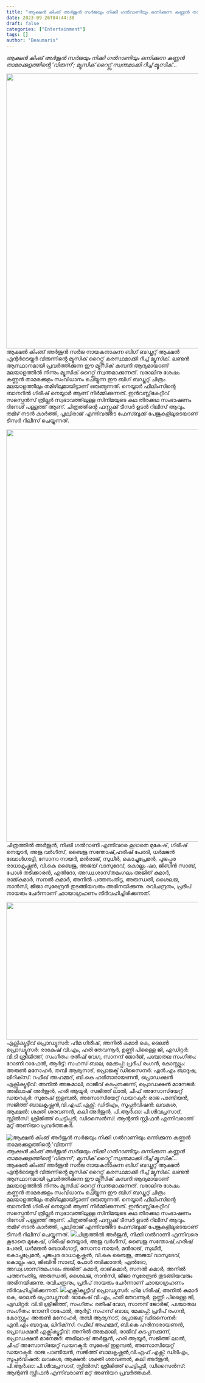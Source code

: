 ```yaml
---
title: "ആക്ഷൻ കിംങ് അർജുൻ സർജയും നിക്കി ഗൽറാണിയും ഒന്നിക്കുന്ന കണ്ണൻ താമരക്കുളത്തിൻ്റെ 'വിരുന്ന്"
date: 2023-09-26T04:44:30
draft: false
categories: ["Entertainment"]
tags: []
author: "Beaumaris"
---
```


*ആക്ഷൻ കിംങ് അർജുൻ സർജയും നിക്കി ഗൽറാണിയും ഒന്നിക്കുന്ന കണ്ണൻ താമരക്കുളത്തിൻ്റെ 'വിരുന്ന്'; മ്യൂസിക് റൈറ്റ്സ് സ്വന്തമാക്കി റീച്ച് മ്യൂസിക്...*

<img class="alignnone size-full wp-image-422148" src="https://cdn.boolokam.com/articles/2023/09/qdfff.webp" alt="" width="1280" height="720" />ആക്ഷൻ കിംങ്ങ് അർജുൻ സർജ നായകനാകുന്ന ബിഗ് ബഡ്ജറ്റ് ആക്ഷൻ എന്റർടെയ്നർ വിരുന്നിൻ്റെ മ്യൂസിക് റൈറ്റ്സ് കരസ്ഥമാക്കി റീച്ച് മ്യൂസിക്. ലണ്ടൻ ആസ്ഥാനമായി പ്രവർത്തിക്കുന്ന ഈ മ്യൂസിക് കമ്പനി ആദ്യമായാണ് മലയാളത്തിൽ നിന്നും മ്യൂസിക് റൈറ്റ്സ് സ്വന്തമാക്കുന്നത്. വരാലിനു ശേഷം കണ്ണൻ താമരക്കുളം സംവിധാനം ചെയ്യുന്ന ഈ ബിഗ് ബഡ്ജറ്റ് ചിത്രം മലയാളത്തിലും തമിഴിലുമായിട്ടാണ് ഒരുങ്ങുന്നത്. നെയ്യാർ ഫിലിംസിന്റെ ബാനറിൽ ഗിരീഷ് നെയ്യാർ ആണ് നിർമ്മിക്കുന്നത്. ഇൻവസ്റ്റികേറ്റീവ് സസ്പെൻസ് ത്രില്ലർ സ്വഭാവത്തിലുള്ള സിനിമയുടെ കഥ തിരക്കഥ സംഭാഷണം ദിനേശ് പള്ളത്ത് ആണ്. ചിത്രത്തിൻ്റെ ഫസ്റ്റ്ലുക്ക് ടീസർ ഉടൻ റിലീസ് ആവും. തമിഴ് നടൻ കാർത്തി, പൃഥ്വിരാജ് എന്നിവരുടെ ഫേസ്ബുക്ക് പേജുകളിലൂടെയാണ് ടീസർ റിലീസ് ചെയ്യുന്നത്.

<img class="size-full wp-image-422146 aligncenter" src="https://cdn.boolokam.com/articles/2023/09/dddddff.jpg" alt="" width="918" height="1080" />ചിത്രത്തിൽ അർജുൻ, നിക്കി ഗൽറാണി എന്നിവരെ കൂടാതെ മുകേഷ്, ഗിരീഷ് നെയ്യാർ, അജു വർഗീസ്, ബൈജു സന്തോഷ്‌,ഹരീഷ് പേരടി, ധർമജൻ ബോൾഗാട്ടി, സോനാ നായർ, മൻരാജ്, സുധീർ, കൊച്ചുപ്രേമൻ, പൂജപ്പുര രാധാകൃഷ്ണൻ, വി.കെ ബൈജു, അജയ് വാസുദേവ്, കൊല്ലം ഷാ, ജിബിൻ സാബ്, പോൾ തടിക്കാരൻ, എൽദോ, അഡ്വ.ശാസ്‌തമംഗലം അജിത് കുമാർ, രാജ്‌കുമാർ, സനൽ കുമാർ, അനിൽ പത്തനംതിട്ട, അരുന്ധതി, ശൈലജ, നാൻസി, ജീജാ സുരേന്ദ്രൻ തുടങ്ങിയവരും അഭിനയിക്കുന്നു. രവിചന്ദ്രനും, പ്രദീപ് നായരും ചേർന്നാണ് ഛായാഗ്രഹണം നിർവഹിച്ചിരിക്കുന്നത്.

<img class="alignnone size-full wp-image-422147" src="https://cdn.boolokam.com/articles/2023/09/ddfff-3.webp" alt="" width="540" height="360" />എക്സിക്യൂട്ടീവ് പ്രൊഡ്യൂസർ: ഹിമ ഗിരീഷ്, അനിൽ കുമാർ കെ, ലൈൻ പ്രൊഡ്യൂസർ: രാകേഷ് വി.എം, ഹരി തേവന്നൂർ, ഉണ്ണി പിള്ളൈ ജി, എഡിറ്റർ: വി.ടി ശ്രീജിത്ത്‌, സംഗീതം: രതീഷ് വേഗ, സാനന്ദ് ജോർജ്, പശ്ചാതല സംഗീതം: റോണി റാഫേൽ, ആർട്ട്‌: സഹസ് ബാല, മേക്കപ്പ്: പ്രദീപ് രംഗൻ, കോസ്റ്റ്യൂം: അരുൺ മനോഹർ, തമ്പി ആര്യനാട്, പ്രൊജക്ട് ഡിസൈനർ: എൻ.എം ബാദുഷ, ലിറിക്‌സ്: റഫീഖ് അഹമ്മദ്‌, ബി.കെ ഹരിനാരായണൻ, പ്രൊഡക്ഷൻ എക്സിക്യൂട്ടീവ്: അനിൽ അങ്കമാലി, രാജീവ്‌ കുടപ്പനക്കുന്ന്, പ്രൊഡക്ഷൻ മാനേജർ: അഭിലാഷ് അർജുൻ, ഹരി ആയൂർ, സജിത്ത് ലാൽ, ചീഫ് അസോസിയേറ്റ് ഡയറക്ടർ: സുരേഷ് ഇളമ്പൽ, അസോസിയേറ്റ് ഡയറക്ടർ: രാജ പാണ്ടിയൻ, സജിത്ത് ബാലകൃഷ്ണൻ,വി.എഫ്.എക്സ്: ഡിടിഎം, സൂപ്പർവിഷൻ: ലവകുശ, ആക്ഷൻ: ശക്തി ശരവണൻ, കലി അർജുൻ, പി.ആർ.ഓ: പി.ശിവപ്രസാദ്, സ്റ്റിൽസ്: ശ്രീജിത്ത്‌ ചെട്ടിപ്പടി, ഡിസൈൻസ്: ആന്റണി സ്റ്റീഫൻ എന്നിവരാണ് മറ്റ് അണിയറ പ്രവർത്തകർ.


![ആക്ഷൻ കിംങ് അർജുൻ സർജയും നിക്കി ഗൽറാണിയും ഒന്നിക്കുന്ന കണ്ണൻ താമരക്കുളത്തിൻ്റെ 'വിരുന്ന്](https://cdn.boolokam.com/articles/2023/09/qdfff.webp)*ആക്ഷൻ കിംങ് അർജുൻ സർജയും നിക്കി ഗൽറാണിയും ഒന്നിക്കുന്ന കണ്ണൻ താമരക്കുളത്തിൻ്റെ 'വിരുന്ന്'; മ്യൂസിക് റൈറ്റ്സ് സ്വന്തമാക്കി റീച്ച് മ്യൂസിക്...* ആക്ഷൻ കിംങ്ങ് അർജുൻ സർജ നായകനാകുന്ന ബിഗ് ബഡ്ജറ്റ് ആക്ഷൻ എന്റർടെയ്നർ വിരുന്നിൻ്റെ മ്യൂസിക് റൈറ്റ്സ് കരസ്ഥമാക്കി റീച്ച് മ്യൂസിക്. ലണ്ടൻ ആസ്ഥാനമായി പ്രവർത്തിക്കുന്ന ഈ മ്യൂസിക് കമ്പനി ആദ്യമായാണ് മലയാളത്തിൽ നിന്നും മ്യൂസിക് റൈറ്റ്സ് സ്വന്തമാക്കുന്നത്. വരാലിനു ശേഷം കണ്ണൻ താമരക്കുളം സംവിധാനം ചെയ്യുന്ന ഈ ബിഗ് ബഡ്ജറ്റ് ചിത്രം മലയാളത്തിലും തമിഴിലുമായിട്ടാണ് ഒരുങ്ങുന്നത്. നെയ്യാർ ഫിലിംസിന്റെ ബാനറിൽ ഗിരീഷ് നെയ്യാർ ആണ് നിർമ്മിക്കുന്നത്. ഇൻവസ്റ്റികേറ്റീവ് സസ്പെൻസ് ത്രില്ലർ സ്വഭാവത്തിലുള്ള സിനിമയുടെ കഥ തിരക്കഥ സംഭാഷണം ദിനേശ് പള്ളത്ത് ആണ്. ചിത്രത്തിൻ്റെ ഫസ്റ്റ്ലുക്ക് ടീസർ ഉടൻ റിലീസ് ആവും. തമിഴ് നടൻ കാർത്തി, പൃഥ്വിരാജ് എന്നിവരുടെ ഫേസ്ബുക്ക് പേജുകളിലൂടെയാണ് ടീസർ റിലീസ് ചെയ്യുന്നത്. ![](https://cdn.boolokam.com/articles/2023/09/dddddff.jpg)ചിത്രത്തിൽ അർജുൻ, നിക്കി ഗൽറാണി എന്നിവരെ കൂടാതെ മുകേഷ്, ഗിരീഷ് നെയ്യാർ, അജു വർഗീസ്, ബൈജു സന്തോഷ്‌,ഹരീഷ് പേരടി, ധർമജൻ ബോൾഗാട്ടി, സോനാ നായർ, മൻരാജ്, സുധീർ, കൊച്ചുപ്രേമൻ, പൂജപ്പുര രാധാകൃഷ്ണൻ, വി.കെ ബൈജു, അജയ് വാസുദേവ്, കൊല്ലം ഷാ, ജിബിൻ സാബ്, പോൾ തടിക്കാരൻ, എൽദോ, അഡ്വ.ശാസ്‌തമംഗലം അജിത് കുമാർ, രാജ്‌കുമാർ, സനൽ കുമാർ, അനിൽ പത്തനംതിട്ട, അരുന്ധതി, ശൈലജ, നാൻസി, ജീജാ സുരേന്ദ്രൻ തുടങ്ങിയവരും അഭിനയിക്കുന്നു. രവിചന്ദ്രനും, പ്രദീപ് നായരും ചേർന്നാണ് ഛായാഗ്രഹണം നിർവഹിച്ചിരിക്കുന്നത്. ![](https://cdn.boolokam.com/articles/2023/09/ddfff-3.webp)എക്സിക്യൂട്ടീവ് പ്രൊഡ്യൂസർ: ഹിമ ഗിരീഷ്, അനിൽ കുമാർ കെ, ലൈൻ പ്രൊഡ്യൂസർ: രാകേഷ് വി.എം, ഹരി തേവന്നൂർ, ഉണ്ണി പിള്ളൈ ജി, എഡിറ്റർ: വി.ടി ശ്രീജിത്ത്‌, സംഗീതം: രതീഷ് വേഗ, സാനന്ദ് ജോർജ്, പശ്ചാതല സംഗീതം: റോണി റാഫേൽ, ആർട്ട്‌: സഹസ് ബാല, മേക്കപ്പ്: പ്രദീപ് രംഗൻ, കോസ്റ്റ്യൂം: അരുൺ മനോഹർ, തമ്പി ആര്യനാട്, പ്രൊജക്ട് ഡിസൈനർ: എൻ.എം ബാദുഷ, ലിറിക്‌സ്: റഫീഖ് അഹമ്മദ്‌, ബി.കെ ഹരിനാരായണൻ, പ്രൊഡക്ഷൻ എക്സിക്യൂട്ടീവ്: അനിൽ അങ്കമാലി, രാജീവ്‌ കുടപ്പനക്കുന്ന്, പ്രൊഡക്ഷൻ മാനേജർ: അഭിലാഷ് അർജുൻ, ഹരി ആയൂർ, സജിത്ത് ലാൽ, ചീഫ് അസോസിയേറ്റ് ഡയറക്ടർ: സുരേഷ് ഇളമ്പൽ, അസോസിയേറ്റ് ഡയറക്ടർ: രാജ പാണ്ടിയൻ, സജിത്ത് ബാലകൃഷ്ണൻ,വി.എഫ്.എക്സ്: ഡിടിഎം, സൂപ്പർവിഷൻ: ലവകുശ, ആക്ഷൻ: ശക്തി ശരവണൻ, കലി അർജുൻ, പി.ആർ.ഓ: പി.ശിവപ്രസാദ്, സ്റ്റിൽസ്: ശ്രീജിത്ത്‌ ചെട്ടിപ്പടി, ഡിസൈൻസ്: ആന്റണി സ്റ്റീഫൻ എന്നിവരാണ് മറ്റ് അണിയറ പ്രവർത്തകർ.
